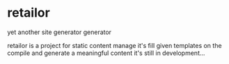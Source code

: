 # retailor
yet another site generator generator

retailor is a project for static content manage it's fill given templates on the compile and generate a meaningful content
it's still in development...
